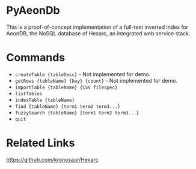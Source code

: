 # PyAeonDb

This is a proof-of-concept implementation of a full-text inverted index for AeonDB, the NoSQL database of Hexarc, an integrated web service stack.

# Commands

- `createTable {tableDesc}` - Not implemented for demo.
- `getRows {tableName} {key} {count}` - Not implemented for demo.
- `importTable {tableName} {CSV filespec}`
- `listTables`
- `indexTable {tableName}`
- `find {tableName} {term1 term2 term3...}`
- `fuzzySearch {tableName} {term1 term2 term3...}`
- `quit`

# Related Links

https://github.com/kronosaur/Hexarc
